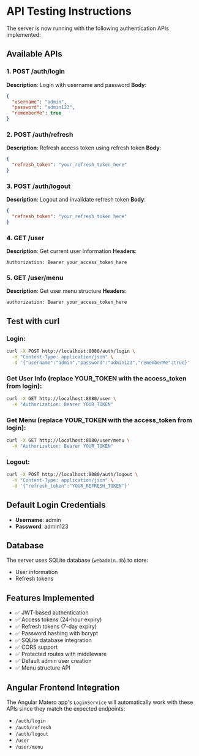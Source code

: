 # API Testing Instructions

The server is now running with the following authentication APIs implemented:

## Available APIs

### 1. POST /auth/login
**Description**: Login with username and password
**Body**:
```json
{
  "username": "admin",
  "password": "admin123",
  "rememberMe": true
}
```

### 2. POST /auth/refresh
**Description**: Refresh access token using refresh token
**Body**:
```json
{
  "refresh_token": "your_refresh_token_here"
}
```

### 3. POST /auth/logout
**Description**: Logout and invalidate refresh token
**Body**:
```json
{
  "refresh_token": "your_refresh_token_here"
}
```

### 4. GET /user
**Description**: Get current user information
**Headers**: 
```
Authorization: Bearer your_access_token_here
```

### 5. GET /user/menu
**Description**: Get user menu structure
**Headers**: 
```
authorization: Bearer your_access_token_here
```

## Test with curl

### Login:
```bash
curl -X POST http://localhost:8080/auth/login \
  -H "Content-Type: application/json" \
  -d '{"username":"admin","password":"admin123","rememberMe":true}'
```

### Get User Info (replace YOUR_TOKEN with the access_token from login):
```bash
curl -X GET http://localhost:8080/user \
  -H "Authorization: Bearer YOUR_TOKEN"
```

### Get Menu (replace YOUR_TOKEN with the access_token from login):
```bash
curl -X GET http://localhost:8080/user/menu \
  -H "Authorization: Bearer YOUR_TOKEN"
```

### Logout:
```bash
curl -X POST http://localhost:8080/auth/logout \
  -H "Content-Type: application/json" \
  -d '{"refresh_token":"YOUR_REFRESH_TOKEN"}'
```

## Default Login Credentials
- **Username**: admin
- **Password**: admin123

## Database
The server uses SQLite database (`webadmin.db`) to store:
- User information
- Refresh tokens

## Features Implemented
- ✅ JWT-based authentication
- ✅ Access tokens (24-hour expiry)
- ✅ Refresh tokens (7-day expiry)
- ✅ Password hashing with bcrypt
- ✅ SQLite database integration
- ✅ CORS support
- ✅ Protected routes with middleware
- ✅ Default admin user creation
- ✅ Menu structure API

## Angular Frontend Integration
The Angular Matero app's `LoginService` will automatically work with these APIs since they match the expected endpoints:
- `/auth/login`
- `/auth/refresh`
- `/auth/logout`
- `/user`
- `/user/menu`
